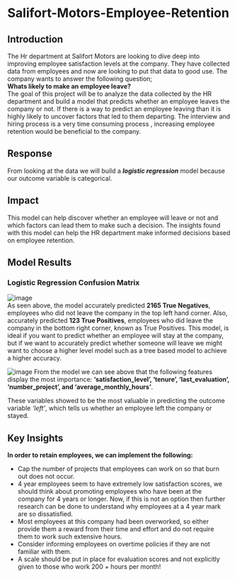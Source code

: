 # Salifort-Motors-Employee-Retention

## Introduction 
The Hr department at Salifort Motors are looking to dive deep into improving employee satisfaction levels at the company. They have collected data from employees and now are looking to put that data to good use. The company wants to answer the following question; <br> **Whats likely to make an employee leave?** <br> The goal of this project will be to analyze the data collected by the HR department and build a model that predicts whether an employee leaves the company or not. If there is a way to predict an employee leaving than it is highly likely to uncover factors that led to them departing. The interview and hiring process is a very time consuming process , increasing employee retention would be beneficial to the company.

## Response
From looking at the data we will build a ***logistic regression*** model because our outcome variable is categorical.

## Impact 
This model can help discover whether an employee will leave or not and which factors can lead them to make such a decision. The insights found with this model can help the HR department make informed decisions based on employee retention.

## Model Results 
### Logistic Regression Confusion Matrix
![image](https://github.com/user-attachments/assets/d1c3c70d-ea33-42b1-8434-186d82765ceb)
<br>As seen above, the model accurately predicted **2165 True Negatives**, employees who did not leave the company in the top left hand corner. Also, accurately predicted **123 True Positives**,  employees who did leave the company in the bottom right corner, known as True Positives. This model, is ideal if you want to predict whether an employee will stay at the company, but if we want to accurately predict whether someone will leave we might want to choose a higher level model such as a tree based model to achieve a higher accuracy.

![image](https://github.com/user-attachments/assets/798a78d5-82ee-43c5-8147-e6112818d079)
From the model we can see above that the following features display the most importance: **‘satisfaction_level’, ‘tenure’, ‘last_evaluation’, ‘number_project’, and ‘average_monthly_hours’**.

These variables showed to be the most valuable in predicting the outcome variable *‘left’*, which tells us whether an employee left the company or stayed.

## Key Insights
**In order to retain employees, we can implement the following:**
- Cap the number of projects that employees can work on so that burn out does not occur.
- 4 year employees seem to have extremely low satisfaction scores, we should think about promoting employees who have been at the company for 4 years or longer. Now, if this is not an option then further research can be done to understand why employees at a 4 year mark are so dissatisfied. 
- Most employees at this company had been overworked, so either provide them a reward from their time and effort and do not require them to work such extensive hours.
- Consider informing employees on overtime policies if they are not familiar with them.
- A scale should be put in place for evaluation scores and not explicitly given to those who work 200 + hours per month!








